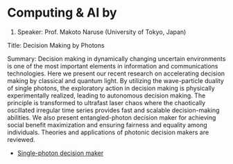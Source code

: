 # Computing & AI by 

1. Speaker:  Prof. Makoto Naruse (University of Tokyo, Japan)

Title: Decision Making by Photons 



Summary: Decision making in dynamically changing uncertain environments is one of the most important elements in information and communications technologies. Here we present our recent research on accelerating decision making by classical and quantum light. By utilizing the wave-particle duality of single photons, the exploratory action in decision making is physically experimentally realized, leading to autonomous decision making. The principle is transformed to ultrafast laser chaos where the chaotically oscillated irregular time series provides fast and scalable decision-making abilities. We also present entangled-photon decision maker for achieving social benefit maximization and ensuring fairness and equality among individuals. Theories and applications of photonic decision makers are reviewed.

* [Single-photon decision maker](https://www.nature.com/articles/srep13253)
